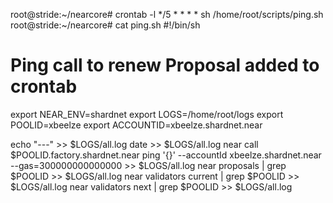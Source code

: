 root@stride:~/nearcore# crontab -l
*/5 * * * * sh /home/root/scripts/ping.sh
root@stride:~/nearcore# cat ping.sh
#!/bin/sh
# Ping call to renew Proposal added to crontab

export NEAR_ENV=shardnet
export LOGS=/home/root/logs
export POOLID=xbeelze
export ACCOUNTID=xbeelze.shardnet.near

echo "---" >> $LOGS/all.log
date >> $LOGS/all.log
near call $POOLID.factory.shardnet.near ping '{}' --accountId xbeelze.shardnet.near --gas=300000000000000 >> $LOGS/all.log
near proposals | grep $POOLID >> $LOGS/all.log
near validators current | grep $POOLID >> $LOGS/all.log
near validators next | grep $POOLID >> $LOGS/all.log
